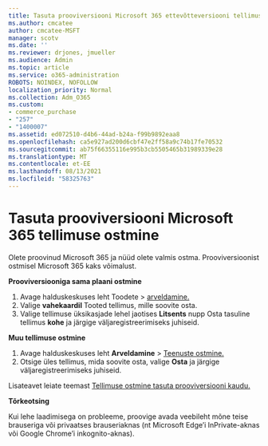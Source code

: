 ```yaml
---
title: Tasuta prooviversiooni Microsoft 365 ettevõtteversiooni tellimuse ostmine
ms.author: cmcatee
author: cmcatee-MSFT
manager: scotv
ms.date: ''
ms.reviewer: drjones, jmueller
ms.audience: Admin
ms.topic: article
ms.service: o365-administration
ROBOTS: NOINDEX, NOFOLLOW
localization_priority: Normal
ms.collection: Adm_O365
ms.custom:
- commerce_purchase
- "257"
- "1400007"
ms.assetid: ed072510-d4b6-44ad-b24a-f99b9892eaa8
ms.openlocfilehash: ca5e927ad200d6cbf47e2ff58a9c74b17fe70532
ms.sourcegitcommit: ab75f66355116e995b3cb5505465b31989339e28
ms.translationtype: MT
ms.contentlocale: et-EE
ms.lasthandoff: 08/13/2021
ms.locfileid: "58325763"
---
```

# <a name="buy-a-subscription-to-microsoft-365-from-your-free-trial"></a>Tasuta prooviversiooni Microsoft 365 tellimuse ostmine

Olete proovinud Microsoft 365 ja nüüd olete valmis ostma. Prooviversioonist ostmisel Microsoft 365 kaks võimalust.
  
 **Prooviversiooniga sama plaani ostmine**
  
1. Avage halduskeskuses leht  Toodete \> [arveldamine.](https://go.microsoft.com/fwlink/p/?linkid=842054)
2. Valige **vahekaardil** Tooted tellimus, mille soovite osta.
3. Valige tellimuse üksikasjade lehel jaotises **Litsents** nupp Osta tasuline tellimus **kohe** ja järgige väljaregistreerimiseks juhiseid.
 
**Muu tellimuse ostmine**
  
1. Avage halduskeskuses leht **Arveldamine** \> [Teenuste ostmine.](https://go.microsoft.com/fwlink/p/?linkid=868433)
2. Otsige üles tellimus, mida soovite osta, valige **Osta** ja järgige väljaregistreerimiseks juhiseid.

Lisateavet leiate teemast [Tellimuse ostmine tasuta prooviversiooni kaudu.](https://docs.microsoft.com/microsoft-365/commerce/try-or-buy-microsoft-365#buy-a-subscription-from-your-free-trial)

**Tõrkeotsing**

Kui lehe laadimisega on probleeme, proovige avada veebileht mõne teise brauseriga või privaatses brauseriaknas (nt Microsoft Edge’i InPrivate-aknas või Google Chrome’i inkognito-aknas).